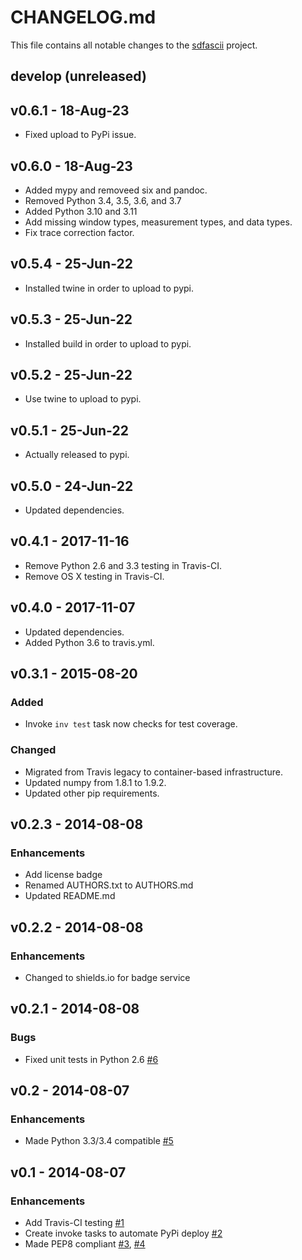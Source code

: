 # CHANGELOG.md
This file contains all notable changes to the [sdfascii][] project.

## develop (unreleased)

## v0.6.1 - 18-Aug-23
- Fixed upload to PyPi issue.

## v0.6.0 - 18-Aug-23
- Added mypy and removeed six and pandoc.
- Removed Python 3.4, 3.5, 3.6, and 3.7
- Added Python 3.10 and 3.11
- Add missing window types, measurement types, and data types.
- Fix trace correction factor.

## v0.5.4 - 25-Jun-22
- Installed twine in order to upload to pypi.

## v0.5.3 - 25-Jun-22
- Installed build in order to upload to pypi.

## v0.5.2 - 25-Jun-22
- Use twine to upload to pypi.

## v0.5.1 - 25-Jun-22
- Actually released to pypi.

## v0.5.0 - 24-Jun-22
- Updated dependencies.

## v0.4.1 - 2017-11-16
- Remove Python 2.6 and 3.3 testing in Travis-CI.
- Remove OS X testing in Travis-CI.

## v0.4.0 - 2017-11-07
- Updated dependencies.
- Added Python 3.6 to travis.yml.

## v0.3.1 - 2015-08-20

### Added
- Invoke `inv test` task now checks for test coverage.

### Changed
- Migrated from Travis legacy to container-based infrastructure.
- Updated numpy from 1.8.1 to 1.9.2.
- Updated other pip requirements.

## v0.2.3 - 2014-08-08

### Enhancements
- Add license badge
- Renamed AUTHORS.txt to AUTHORS.md
- Updated README.md

## v0.2.2 - 2014-08-08

### Enhancements
- Changed to shields.io for badge service


## v0.2.1 - 2014-08-08

### Bugs
- Fixed unit tests in Python 2.6 [#6][]


## v0.2 - 2014-08-07

### Enhancements
- Made Python 3.3/3.4 compatible [#5][]


## v0.1 - 2014-08-07

### Enhancements
- Add Travis-CI testing [#1][]
- Create invoke tasks to automate PyPi deploy [#2][]
- Made PEP8 compliant [#3][], [#4][]

[#1]: https://github.com/questrail/sdfascii/issues/1
[#2]: https://github.com/questrail/sdfascii/issues/2
[#3]: https://github.com/questrail/sdfascii/issues/3
[#4]: https://github.com/questrail/sdfascii/issues/4
[#5]: https://github.com/questrail/sdfascii/issues/5
[#6]: https://github.com/questrail/sdfascii/issues/6
[sdfascii]: https://github.com/questrail/sdfascii
